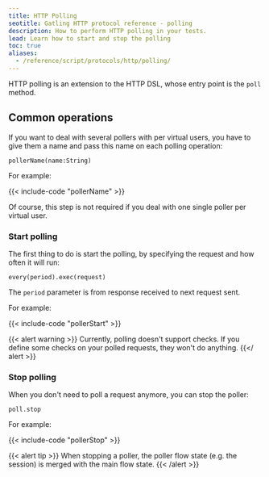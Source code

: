 ```yaml
---
title: HTTP Polling
seotitle: Gatling HTTP protocol reference - polling
description: How to perform HTTP polling in your tests.
lead: Learn how to start and stop the polling
toc: true
aliases:
  - /reference/script/protocols/http/polling/
---
```


HTTP polling is an extension to the HTTP DSL, whose entry point is the `poll` method.

## Common operations

If you want to deal with several pollers with per virtual users,
you have to give them a name and pass this name on each polling operation:

`pollerName(name:String)`

For example:

{{< include-code "pollerName" >}}

Of course, this step is not required if you deal with one single poller per virtual user.

### Start polling

The first thing to do is start the polling, by specifying the request and how often it will run:

`every(period).exec(request)`

The `period` parameter is from response received to next request sent.

For example:

{{< include-code "pollerStart" >}}

{{< alert warning >}}
Currently, polling doesn't support checks. If you define some checks on your polled requests, they won't do anything.
{{</ alert >}}

### Stop polling

When you don't need to poll a request anymore, you can stop the poller:

`poll.stop`

For example:

{{< include-code "pollerStop" >}}

{{< alert tip >}}
When stopping a poller, the poller flow state (e.g. the session) is merged with the main flow state.
{{< /alert >}}
